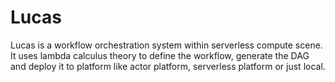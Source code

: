 # Lucas
Lucas is a workflow orchestration system within serverless compute scene. It uses lambda calculus theory to define the workflow, generate the DAG and deploy it to platform like actor platform, serverless platform or just local.
